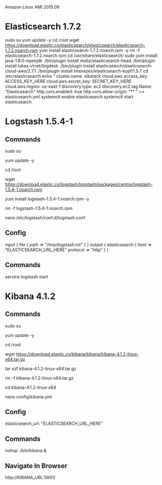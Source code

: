 Amazon Linux AMI 2015.09

Elasticsearch 1.7.2
===================

sudo su
yum update -y
cd /root
wget https://download.elastic.co/elasticsearch/elasticsearch/elasticsearch-1.7.2.noarch.rpm
yum install elasticsearch-1.7.2.noarch.rpm -y
rm -f elasticsearch-1.7.2.noarch.rpm
cd /usr/share/elasticsearch/
sudo yum install java-1.8.0-openjdk
./bin/plugin install mobz/elasticsearch-head
./bin/plugin install lukas-vlcek/bigdesk
./bin/plugin install elasticsearch/elasticsearch-cloud-aws/2.7.1
./bin/plugin install lmenezes/elasticsearch-kopf/1.5.7
cd /etc/elasticsearch
echo "
cluster.name: elkstack
cloud.aws.access_key: ACCESS_KEY_HERE
cloud.aws.secret_key: SECRET_KEY_HERE
cloud.aws.region: us-east-1
discovery.type: ec2
discovery.ec2.tag.Name: "Elasticsearch"
http.cors.enabled: true
http.cors.allow-origin: "*"
" >> elasticsearch.yml
systemctl enable elasticsearch
systemctl start elasticsearch

Logstash 1.5.4-1
==============

Commands
--------
sudo su

yum update -y

cd /root

wget https://download.elastic.co/logstash/logstash/packages/centos/logstash-1.5.4-1.noarch.rpm

yum install logstash-1.5.4-1.noarch.rpm -y

rm -f logstash-1.5.4-1.noarch.rpm

nano /etc/logstash/conf.d/logstash.conf

Config
------
input { file { path => "/tmp/logstash.txt" } } output { elasticsearch { host => "ELASTICSEARCH_URL_HERE" protocol => "http" } }

Commands
--------
service logstash start


Kibana 4.1.2
============

Commands
--------
sudo su

yum update -y

cd /root

wget https://download.elastic.co/kibana/kibana/kibana-4.1.2-linux-x64.tar.gz

tar xzf kibana-4.1.2-linux-x64.tar.gz

rm -f kibana-4.1.2-linux-x64.tar.gz

cd kibana-4.1.2-linux-x64

nano config/kibana.yml 

Config
------
elasticsearch_url: "ELASTICSEARCH_URL_HERE"

Commands
--------
nohup ./bin/kibana &

Navigate In Browser
-------------------
http://KIBANA_URL:5601/
